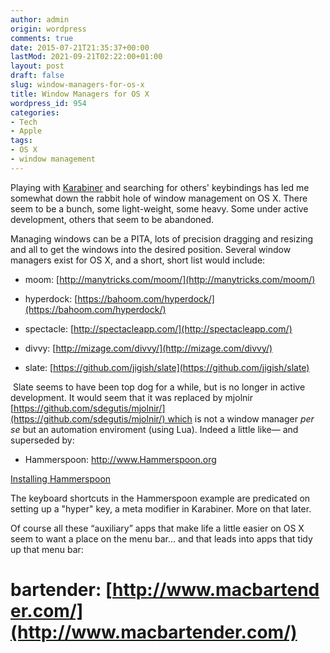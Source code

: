 ```yaml
---
author: admin
origin: wordpress
comments: true
date: 2015-07-21T21:35:37+00:00
lastMod: 2021-09-21T02:22:00+01:00
layout: post
draft: false
slug: window-managers-for-os-x
title: Window Managers for OS X
wordpress_id: 954
categories:
- Tech
- Apple
tags:
- OS X
- window management
---
```


Playing with [Karabiner](https://pqrs.org/osx/karabiner/) and searching for others' keybindings has led me somewhat down the rabbit hole of window management on OS X. There seem to be a bunch, some light-weight, some heavy. Some under active development, others that seem to be abandoned.

Managing windows can be a PITA, lots of precision dragging and resizing and all to get the windows into the desired position. Several window managers exist for OS X, and a short, short list would include:

- moom: [http://manytricks.com/moom/](http://manytricks.com/moom/)

- hyperdock: [https://bahoom.com/hyperdock/](https://bahoom.com/hyperdock/)

- spectacle: [http://spectacleapp.com/](http://spectacleapp.com/)

- divvy: [http://mizage.com/divvy/](http://mizage.com/divvy/)

- slate: [https://github.com/jigish/slate](https://github.com/jigish/slate)


 Slate seems to have been top dog for a while, but is no longer in active development. It would seem that it was replaced by mjolnir [https://github.com/sdegutis/mjolnir/](https://github.com/sdegutis/mjolnir/) which is not a window manager _per se_ but an automation enviroment (using Lua). Indeed a little like— and superseded by:

-  Hammerspoon: http://www.Hammerspoon.org

[Installing Hammerspoon](http://stephen.yearl.us/installing-Hammerspoon/)


The keyboard shortcuts in the Hammerspoon example are predicated on setting up a "hyper" key, a meta modifier in Karabiner. More on that later.

Of course all these “auxiliary” apps that make life a little easier on OS X seem to want a place on the menu bar… and that leads into apps that tidy up that menu bar:

# bartender: [http://www.macbartender.com/](http://www.macbartender.com/)
